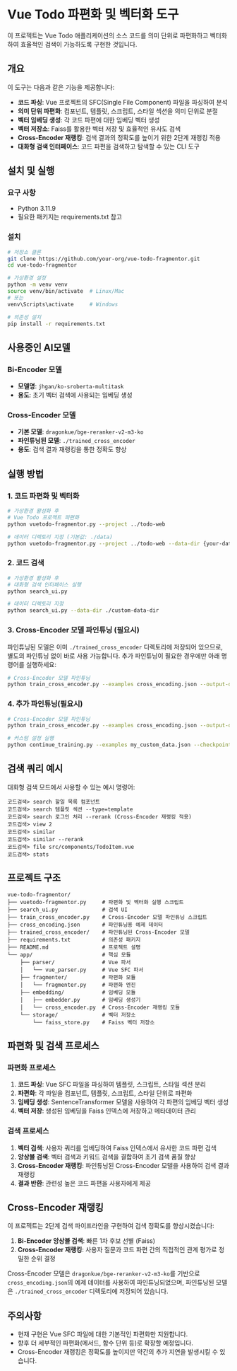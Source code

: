 # Vue Todo 파편화 및 벡터화 도구

이 프로젝트는 Vue Todo 애플리케이션의 소스 코드를 의미 단위로 파편화하고 벡터화하여 효율적인 검색이 가능하도록 구현한 것입니다.

## 개요

이 도구는 다음과 같은 기능을 제공합니다:

- **코드 파싱**: Vue 프로젝트의 SFC(Single File Component) 파일을 파싱하여 분석
- **의미 단위 파편화**: 컴포넌트, 템플릿, 스크립트, 스타일 섹션을 의미 단위로 분절
- **벡터 임베딩 생성**: 각 코드 파편에 대한 임베딩 벡터 생성
- **벡터 저장소**: Faiss를 활용한 벡터 저장 및 효율적인 유사도 검색
- **Cross-Encoder 재랭킹**: 검색 결과의 정확도를 높이기 위한 2단계 재랭킹 적용
- **대화형 검색 인터페이스**: 코드 파편을 검색하고 탐색할 수 있는 CLI 도구

## 설치 및 실행

### 요구 사항

- Python 3.11.9
- 필요한 패키지는 requirements.txt 참고

### 설치

```bash
# 저장소 클론
git clone https://github.com/your-org/vue-todo-fragmentor.git
cd vue-todo-fragmentor

# 가상환경 설정
python -m venv venv
source venv/bin/activate  # Linux/Mac
# 또는
venv\Scripts\activate     # Windows

# 의존성 설치
pip install -r requirements.txt
```

## 사용중인 AI모델

### Bi-Encoder 모델
- **모델명**: `jhgan/ko-sroberta-multitask`
- **용도**: 초기 벡터 검색에 사용되는 임베딩 생성

### Cross-Encoder 모델
- **기본 모델**: `dragonkue/bge-reranker-v2-m3-ko`
- **파인튜닝된 모델**: `./trained_cross_encoder`
- **용도**: 검색 결과 재랭킹을 통한 정확도 향상

## 실행 방법

### 1. 코드 파편화 및 벡터화

```bash
# 가상환경 활성화 후
# Vue Todo 프로젝트 파편화
python vuetodo-fragmentor.py --project ../todo-web

# 데이터 디렉토리 지정 (기본값: ./data)
python vuetodo-fragmentor.py --project ../todo-web --data-dir {your-data-dir}
```

### 2. 코드 검색

```bash
# 가상환경 활성화 후
# 대화형 검색 인터페이스 실행
python search_ui.py

# 데이터 디렉토리 지정
python search_ui.py --data-dir ./custom-data-dir
```

### 3. Cross-Encoder 모델 파인튜닝 (필요시)

파인튜닝된 모델은 이미 `./trained_cross_encoder` 디렉토리에 저장되어 있으므로, 별도의 파인튜닝 없이 바로 사용 가능합니다. 추가 파인튜닝이 필요한 경우에만 아래 명령어를 실행하세요:

```bash
# Cross-Encoder 모델 파인튜닝
python train_cross_encoder.py --examples cross_encoding.json --output-dir ./trained_cross_encoder --test
```

### 4. 추가 파인튜닝(필요시)


```bash
# Cross-Encoder 모델 파인튜닝
python train_cross_encoder.py --examples cross_encoding.json --output-dir ./trained_cross_encoder --test

# 커스텀 설정 실행
python continue_training.py --examples my_custom_data.json --checkpoint 282 --epochs 2
```


## 검색 쿼리 예시

대화형 검색 모드에서 사용할 수 있는 예시 명령어:

```
코드검색> search 할일 목록 컴포넌트
코드검색> search 템플릿 섹션 --type=template
코드검색> search 로그인 처리 --rerank (Cross-Encoder 재랭킹 적용)
코드검색> view 2
코드검색> similar
코드검색> similar --rerank
코드검색> file src/components/TodoItem.vue
코드검색> stats
```

## 프로젝트 구조

```
vue-todo-fragmentor/
├── vuetodo-fragmentor.py     # 파편화 및 벡터화 실행 스크립트
├── search_ui.py              # 검색 UI
├── train_cross_encoder.py    # Cross-Encoder 모델 파인튜닝 스크립트
├── cross_encoding.json       # 파인튜닝용 예제 데이터
├── trained_cross_encoder/    # 파인튜닝된 Cross-Encoder 모델
├── requirements.txt          # 의존성 패키지
├── README.md                 # 프로젝트 설명
└── app/                      # 핵심 모듈
    ├── parser/               # Vue 파서
    │   └── vue_parser.py     # Vue SFC 파서
    ├── fragmenter/           # 파편화 모듈
    │   └── fragmenter.py     # 파편화 엔진
    ├── embedding/            # 임베딩 모듈
    │   ├── embedder.py       # 임베딩 생성기
    │   └── cross_encoder.py  # Cross-Encoder 재랭킹 모듈
    └── storage/              # 벡터 저장소
        └── faiss_store.py    # Faiss 벡터 저장소
```

## 파편화 및 검색 프로세스

### 파편화 프로세스

1. **코드 파싱**: Vue SFC 파일을 파싱하여 템플릿, 스크립트, 스타일 섹션 분리
2. **파편화**: 각 파일을 컴포넌트, 템플릿, 스크립트, 스타일 단위로 파편화
3. **임베딩 생성**: SentenceTransformer 모델을 사용하여 각 파편의 임베딩 벡터 생성
4. **벡터 저장**: 생성된 임베딩을 Faiss 인덱스에 저장하고 메타데이터 관리

### 검색 프로세스

1. **벡터 검색**: 사용자 쿼리를 임베딩하여 Faiss 인덱스에서 유사한 코드 파편 검색
2. **앙상블 검색**: 벡터 검색과 키워드 검색을 결합하여 초기 검색 품질 향상
3. **Cross-Encoder 재랭킹**: 파인튜닝된 Cross-Encoder 모델을 사용하여 검색 결과 재랭킹
4. **결과 반환**: 관련성 높은 코드 파편을 사용자에게 제공

## Cross-Encoder 재랭킹

이 프로젝트는 2단계 검색 파이프라인을 구현하여 검색 정확도를 향상시켰습니다:

1. **Bi-Encoder 앙상블 검색**: 빠른 1차 후보 선별 (Faiss)
2. **Cross-Encoder 재랭킹**: 사용자 질문과 코드 파편 간의 직접적인 관계 평가로 정밀한 순위 결정

Cross-Encoder 모델은 `dragonkue/bge-reranker-v2-m3-ko`를 기반으로 `cross_encoding.json`의 예제 데이터를 사용하여 파인튜닝되었으며, 파인튜닝된 모델은 `./trained_cross_encoder` 디렉토리에 저장되어 있습니다.

## 주의사항

- 현재 구현은 Vue SFC 파일에 대한 기본적인 파편화만 지원합니다.
- 향후 더 세부적인 파편화(메서드, 함수 단위 등)로 확장할 예정입니다.
- Cross-Encoder 재랭킹은 정확도를 높이지만 약간의 추가 지연을 발생시킬 수 있습니다.